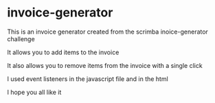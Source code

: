 # invoice-generator
<p>This is an invoice generator created from the scrimba inoice-generator challenge</p>
<p>It allows you to add items to the invoice</p>
<p>It also allows you to remove items from the invoice with a single click</p>
<p>I used event listeners in the javascript file and in the html</p>
<p>I hope you all like it</p>
